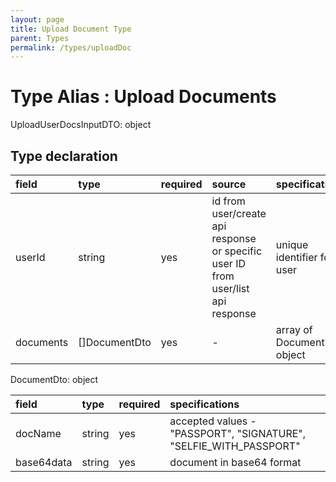```yaml
---
layout: page
title: Upload Document Type
parent: Types
permalink: /types/uploadDoc
---
```


# Type Alias : Upload Documents

UploadUserDocsInputDTO: object

## Type declaration

| field                | type          | required  | source                                                                           | specifications               |
|:---------------------|:--------------|:----------|:---------------------------------------------------------------------------------|:-----------------------------|
| userId               | string        | yes       | id from user/create api response or specific user ID from user/list api response | unique identifier for a user |
| documents            | []DocumentDto | yes       | -                                                                                | array of DocumentDto object  |

DocumentDto: object

| field                | type          | required  | specifications                                                       |
|:---------------------|:--------------|:----------|:---------------------------------------------------------------------|
| docName              | string        | yes       | accepted values - "PASSPORT", "SIGNATURE", "SELFIE_WITH_PASSPORT"    |
| base64data           | string        | yes       | document in base64 format                                            |

